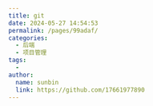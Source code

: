 ```yaml
---
title: git
date: 2024-05-27 14:54:53
permalink: /pages/99adaf/
categories:
  - 后端
  - 项目管理
tags:
  - 
author: 
  name: sunbin
  link: https://github.com/17661977890
---
```

